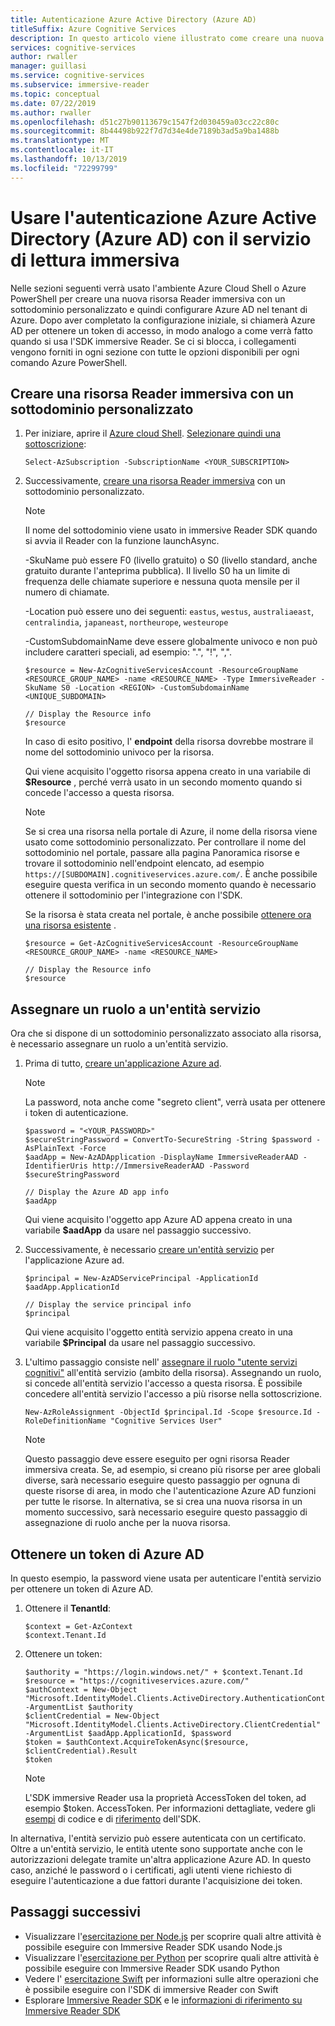 ```yaml
---
title: Autenticazione Azure Active Directory (Azure AD)
titleSuffix: Azure Cognitive Services
description: In questo articolo viene illustrato come creare una nuova risorsa Reader immersiva con un sottodominio personalizzato e quindi configurare Azure AD nel tenant di Azure.
services: cognitive-services
author: rwaller
manager: guillasi
ms.service: cognitive-services
ms.subservice: immersive-reader
ms.topic: conceptual
ms.date: 07/22/2019
ms.author: rwaller
ms.openlocfilehash: d51c27b90113679c1547f2d030459a03cc22c80c
ms.sourcegitcommit: 8b44498b922f7d7d34e4de7189b3ad5a9ba1488b
ms.translationtype: MT
ms.contentlocale: it-IT
ms.lasthandoff: 10/13/2019
ms.locfileid: "72299799"
---
```

# <a name="use-azure-active-directory-azure-ad-authentication-with-the-immersive-reader-service"></a>Usare l'autenticazione Azure Active Directory (Azure AD) con il servizio di lettura immersiva

Nelle sezioni seguenti verrà usato l'ambiente Azure Cloud Shell o Azure PowerShell per creare una nuova risorsa Reader immersiva con un sottodominio personalizzato e quindi configurare Azure AD nel tenant di Azure. Dopo aver completato la configurazione iniziale, si chiamerà Azure AD per ottenere un token di accesso, in modo analogo a come verrà fatto quando si usa l'SDK immersive Reader. Se ci si blocca, i collegamenti vengono forniti in ogni sezione con tutte le opzioni disponibili per ogni comando Azure PowerShell.

## <a name="create-an-immersive-reader-resource-with-a-custom-subdomain"></a>Creare una risorsa Reader immersiva con un sottodominio personalizzato

1. Per iniziare, aprire il [Azure cloud Shell](https://docs.microsoft.com/azure/cloud-shell/overview). [Selezionare quindi una sottoscrizione](https://docs.microsoft.com/powershell/module/servicemanagement/azure/select-azuresubscription?view=azuresmps-4.0.0#description):

   ```azurepowershell-interactive
   Select-AzSubscription -SubscriptionName <YOUR_SUBSCRIPTION>
   ```

2. Successivamente, [creare una risorsa Reader immersiva](https://docs.microsoft.com/powershell/module/az.cognitiveservices/new-azcognitiveservicesaccount?view=azps-1.8.0) con un sottodominio personalizzato.

   >[!NOTE]
   > Il nome del sottodominio viene usato in immersive Reader SDK quando si avvia il Reader con la funzione launchAsync.

   -SkuName può essere F0 (livello gratuito) o S0 (livello standard, anche gratuito durante l'anteprima pubblica). Il livello S0 ha un limite di frequenza delle chiamate superiore e nessuna quota mensile per il numero di chiamate.

   -Location può essere uno dei seguenti: `eastus`, `westus`, `australiaeast`, `centralindia`, `japaneast`, `northeurope`, `westeurope`

   -CustomSubdomainName deve essere globalmente univoco e non può includere caratteri speciali, ad esempio: ".", "!", ",".


   ```azurepowershell-interactive
   $resource = New-AzCognitiveServicesAccount -ResourceGroupName <RESOURCE_GROUP_NAME> -name <RESOURCE_NAME> -Type ImmersiveReader -SkuName S0 -Location <REGION> -CustomSubdomainName <UNIQUE_SUBDOMAIN>

   // Display the Resource info
   $resource
   ```

   In caso di esito positivo, l' **endpoint** della risorsa dovrebbe mostrare il nome del sottodominio univoco per la risorsa.

   Qui viene acquisito l'oggetto risorsa appena creato in una variabile di **$Resource** , perché verrà usato in un secondo momento quando si concede l'accesso a questa risorsa.


   >[!NOTE]
   > Se si crea una risorsa nella portale di Azure, il nome della risorsa viene usato come sottodominio personalizzato. Per controllare il nome del sottodominio nel portale, passare alla pagina Panoramica risorse e trovare il sottodominio nell'endpoint elencato, ad esempio `https://[SUBDOMAIN].cognitiveservices.azure.com/`. È anche possibile eseguire questa verifica in un secondo momento quando è necessario ottenere il sottodominio per l'integrazione con l'SDK.

   Se la risorsa è stata creata nel portale, è anche possibile [ottenere ora una risorsa esistente](https://docs.microsoft.com/powershell/module/az.cognitiveservices/get-azcognitiveservicesaccount?view=azps-1.8.0) .

   ```azurepowershell-interactive
   $resource = Get-AzCognitiveServicesAccount -ResourceGroupName <RESOURCE_GROUP_NAME> -name <RESOURCE_NAME>

   // Display the Resource info
   $resource
   ```

## <a name="assign-a-role-to-a-service-principal"></a>Assegnare un ruolo a un'entità servizio

Ora che si dispone di un sottodominio personalizzato associato alla risorsa, è necessario assegnare un ruolo a un'entità servizio.

1. Prima di tutto, [creare un'applicazione Azure ad](https://docs.microsoft.com/powershell/module/Az.Resources/New-AzADApplication?view=azps-1.8.0).

   >[!NOTE]
   > La password, nota anche come "segreto client", verrà usata per ottenere i token di autenticazione.

   ```azurepowershell-interactive
   $password = "<YOUR_PASSWORD>"
   $secureStringPassword = ConvertTo-SecureString -String $password -AsPlainText -Force
   $aadApp = New-AzADApplication -DisplayName ImmersiveReaderAAD -IdentifierUris http://ImmersiveReaderAAD -Password $secureStringPassword

   // Display the Azure AD app info
   $aadApp
   ```

   Qui viene acquisito l'oggetto app Azure AD appena creato in una variabile **$aadApp** da usare nel passaggio successivo.

2. Successivamente, è necessario [creare un'entità servizio](https://docs.microsoft.com/powershell/module/az.resources/new-azadserviceprincipal?view=azps-1.8.0) per l'applicazione Azure ad.

   ```azurepowershell-interactive
   $principal = New-AzADServicePrincipal -ApplicationId $aadApp.ApplicationId

   // Display the service principal info
   $principal
   ```

   Qui viene acquisito l'oggetto entità servizio appena creato in una variabile **$Principal** da usare nel passaggio successivo.


3. L'ultimo passaggio consiste nell' [assegnare il ruolo "utente servizi cognitivi"](https://docs.microsoft.com/powershell/module/az.Resources/New-azRoleAssignment?view=azps-1.8.0) all'entità servizio (ambito della risorsa). Assegnando un ruolo, si concede all'entità servizio l'accesso a questa risorsa. È possibile concedere all'entità servizio l'accesso a più risorse nella sottoscrizione.

   ```azurepowershell-interactive
   New-AzRoleAssignment -ObjectId $principal.Id -Scope $resource.Id -RoleDefinitionName "Cognitive Services User"
   ```

   >[!NOTE]
   > Questo passaggio deve essere eseguito per ogni risorsa Reader immersiva creata. Se, ad esempio, si creano più risorse per aree globali diverse, sarà necessario eseguire questo passaggio per ognuna di queste risorse di area, in modo che l'autenticazione Azure AD funzioni per tutte le risorse. In alternativa, se si crea una nuova risorsa in un momento successivo, sarà necessario eseguire questo passaggio di assegnazione di ruolo anche per la nuova risorsa.


## <a name="obtain-an-azure-ad-token"></a>Ottenere un token di Azure AD

In questo esempio, la password viene usata per autenticare l'entità servizio per ottenere un token di Azure AD.

1. Ottenere il **TenantId**:
   ```azurepowershell-interactive
   $context = Get-AzContext
   $context.Tenant.Id
   ```

2. Ottenere un token:
   ```azurepowershell-interactive
   $authority = "https://login.windows.net/" + $context.Tenant.Id
   $resource = "https://cognitiveservices.azure.com/"
   $authContext = New-Object "Microsoft.IdentityModel.Clients.ActiveDirectory.AuthenticationContext" -ArgumentList $authority
   $clientCredential = New-Object "Microsoft.IdentityModel.Clients.ActiveDirectory.ClientCredential" -ArgumentList $aadApp.ApplicationId, $password
   $token = $authContext.AcquireTokenAsync($resource, $clientCredential).Result
   $token
   ```

   >[!NOTE]
   > L'SDK immersive Reader usa la proprietà AccessToken del token, ad esempio $token. AccessToken. Per informazioni dettagliate, vedere gli [esempi](https://github.com/microsoft/immersive-reader-sdk/tree/master/js/samples) di codice e di [riferimento](reference.md) dell'SDK.

In alternativa, l'entità servizio può essere autenticata con un certificato. Oltre a un'entità servizio, le entità utente sono supportate anche con le autorizzazioni delegate tramite un'altra applicazione Azure AD. In questo caso, anziché le password o i certificati, agli utenti viene richiesto di eseguire l'autenticazione a due fattori durante l'acquisizione dei token.

## <a name="next-steps"></a>Passaggi successivi

* Visualizzare l'[esercitazione per Node.js](./tutorial-nodejs.md) per scoprire quali altre attività è possibile eseguire con Immersive Reader SDK usando Node.js
* Visualizzare l'[esercitazione per Python](./tutorial-python.md) per scoprire quali altre attività è possibile eseguire con Immersive Reader SDK usando Python
* Vedere l' [esercitazione Swift](./tutorial-ios-picture-immersive-reader.md) per informazioni sulle altre operazioni che è possibile eseguire con l'SDK di immersive Reader con Swift
* Esplorare [Immersive Reader SDK](https://github.com/microsoft/immersive-reader-sdk) e le [informazioni di riferimento su Immersive Reader SDK](./reference.md)